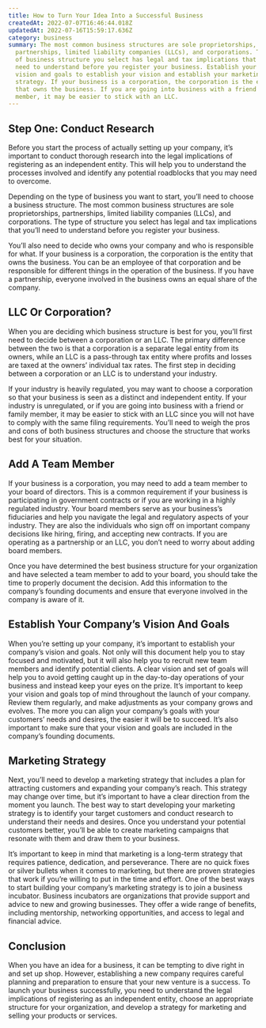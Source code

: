 ```yaml
---
title: How to Turn Your Idea Into a Successful Business
createdAt: 2022-07-07T16:46:44.018Z
updatedAt: 2022-07-16T15:59:17.636Z
category: business
summary: The most common business structures are sole proprietorships,
  partnerships, limited liability companies (LLCs), and corporations. The type
  of business structure you select has legal and tax implications that you’ll
  need to understand before you register your business. Establish your company’s
  vision and goals to establish your vision and establish your marketing
  strategy. If your business is a corporation, the corporation is the entity
  that owns the business. If you are going into business with a friend or family
  member, it may be easier to stick with an LLC.
---
```


## Step One: Conduct Research

Before you start the process of actually setting up your company, it’s important to conduct thorough research into the legal implications of registering as an independent entity. This will help you to understand the processes involved and identify any potential roadblocks that you may need to overcome.

Depending on the type of business you want to start, you’ll need to choose a business structure. The most common business structures are sole proprietorships, partnerships, limited liability companies (LLCs), and corporations. The type of structure you select has legal and tax implications that you’ll need to understand before you register your business.

You’ll also need to decide who owns your company and who is responsible for what. If your business is a corporation, the corporation is the entity that owns the business. You can be an employee of that corporation and be responsible for different things in the operation of the business. If you have a partnership, everyone involved in the business owns an equal share of the company.

## LLC Or Corporation?

When you are deciding which business structure is best for you, you’ll first need to decide between a corporation or an LLC. The primary difference between the two is that a corporation is a separate legal entity from its owners, while an LLC is a pass-through tax entity where profits and losses are taxed at the owners’ individual tax rates. The first step in deciding between a corporation or an LLC is to understand your industry.

If your industry is heavily regulated, you may want to choose a corporation so that your business is seen as a distinct and independent entity. If your industry is unregulated, or if you are going into business with a friend or family member, it may be easier to stick with an LLC since you will not have to comply with the same filing requirements. You’ll need to weigh the pros and cons of both business structures and choose the structure that works best for your situation.

## Add A Team Member

If your business is a corporation, you may need to add a team member to your board of directors. This is a common requirement if your business is participating in government contracts or if you are working in a highly regulated industry. Your board members serve as your business’s fiduciaries and help you navigate the legal and regulatory aspects of your industry. They are also the individuals who sign off on important company decisions like hiring, firing, and accepting new contracts. If you are operating as a partnership or an LLC, you don’t need to worry about adding board members.

Once you have determined the best business structure for your organization and have selected a team member to add to your board, you should take the time to properly document the decision. Add this information to the company’s founding documents and ensure that everyone involved in the company is aware of it.

## Establish Your Company’s Vision And Goals

When you’re setting up your company, it’s important to establish your company’s vision and goals. Not only will this document help you to stay focused and motivated, but it will also help you to recruit new team members and identify potential clients. A clear vision and set of goals will help you to avoid getting caught up in the day-to-day operations of your business and instead keep your eyes on the prize. It’s important to keep your vision and goals top of mind throughout the launch of your company. Review them regularly, and make adjustments as your company grows and evolves. The more you can align your company’s goals with your customers’ needs and desires, the easier it will be to succeed. It’s also important to make sure that your vision and goals are included in the company’s founding documents.

## Marketing Strategy

Next, you’ll need to develop a marketing strategy that includes a plan for attracting customers and expanding your company’s reach. This strategy may change over time, but it’s important to have a clear direction from the moment you launch. The best way to start developing your marketing strategy is to identify your target customers and conduct research to understand their needs and desires. Once you understand your potential customers better, you’ll be able to create marketing campaigns that resonate with them and draw them to your business.

It’s important to keep in mind that marketing is a long-term strategy that requires patience, dedication, and perseverance. There are no quick fixes or silver bullets when it comes to marketing, but there are proven strategies that work if you’re willing to put in the time and effort. One of the best ways to start building your company’s marketing strategy is to join a business incubator. Business incubators are organizations that provide support and advice to new and growing businesses. They offer a wide range of benefits, including mentorship, networking opportunities, and access to legal and financial advice.

## Conclusion

When you have an idea for a business, it can be tempting to dive right in and set up shop. However, establishing a new company requires careful planning and preparation to ensure that your new venture is a success. To launch your business successfully, you need to understand the legal implications of registering as an independent entity, choose an appropriate structure for your organization, and develop a strategy for marketing and selling your products or services.
